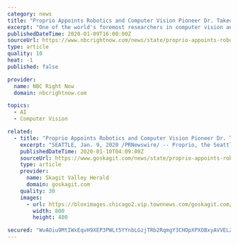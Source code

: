 ```yaml
---
category: news
title: "Proprio Appoints Robotics and Computer Vision Pioneer Dr. Takeo Kanade to Advisory Board"
excerpt: "One of the world's foremost researchers in computer vision and robotics, Dr. Kanade is the U.A. and Helen Whitaker Professor of Computer Science and Robotics at Carnegie Mellon University, and a member of the National Academy of Engineering and the American Academy of Arts and Sciences. He joins Proprio's growing technical advisory board which ..."
publishedDateTime: 2020-01-09T16:00:00Z
sourceUrl: https://www.nbcrightnow.com/news/state/proprio-appoints-robotics-and-computer-vision-pioneer-dr-takeo-kanade/article_6554eeb4-1d29-5e6a-9af9-bd2d55d2930e.html
type: article
quality: 10
heat: -1
published: false

provider:
  name: NBC Right Now
  domain: nbcrightnow.com

topics:
  - AI
  - Computer Vision

related:
  - title: "Proprio Appoints Robotics and Computer Vision Pioneer Dr. Takeo Kanade to Advisory Board"
    excerpt: "SEATTLE, Jan. 9, 2020 /PRNewswire/ -- Proprio, the Seattle firm enabling surgeons to perform complex procedures, utilizing proprietary imaging techniques and mixed reality environments for more precise surgical navigation,"
    publishedDateTime: 2020-01-10T04:09:00Z
    sourceUrl: https://www.goskagit.com/news/state/proprio-appoints-robotics-and-computer-vision-pioneer-dr-takeo-kanade/article_aa0397dd-0bf2-5c5a-848e-6e24fb198e88.html
    type: article
    provider:
      name: Skagit Valley Herald
      domain: goskagit.com
    quality: 30
    images:
      - url: https://bloximages.chicago2.vip.townnews.com/goskagit.com/content/tncms/assets/v3/editorial/9/45/945a331a-3e17-11ea-a9c6-3f03e169e6f8/5e29f66c0bd52.image.png
        width: 800
        height: 400

secured: "WvAOiu9MtIWxEqvH9XEP3PWLt5YYnbLGzjTRb2RqmgY3CHOpXPXOBxyAVVELZuq8WZaf3HBoGyqxoxeBehjuJFJuxul8d3ZBRBA355DTyKrTfs3owy9/7u8RyljhbkLpeH49YuwrZBLRc68f2m9xr1nJ0G5tfENYTiYI+5ZbcCNrSozaXv1tk5IF10W55XXXHbQVYyAZS6yL7xepqrSBnHhT9TOngY0DnrAH1bIvryezCqc9FWbm5Lhj0Mu41oJ/5F7I7kpqFt2l41Ov3aAJIws/ShWA2LCDZW0Pq8MPkvEg7CZ1eAbazezOLN1fFcINhWllTI+I8OYrER6x13jrULEdmqhyxuYXlUGlFJKdenxlhYp+4Ud1/kO6THxu8AE1mlQBmlGmPMq2LRctdmyLos+wECZBCadrSJD1aIMogYpwrTzG7CP4O4hX41sJeQVTcUiDjQdlMBA3XdmXJ7oF+hhBTmWiYZVHd7trp0hB2lY=;/syVfozEkkScPcuyvhn2Jw=="
---
```



